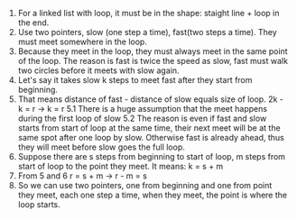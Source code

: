 1. For a linked list with loop, it must be in the shape: staight line + loop in the end.
2. Use two pointers, slow (one step a time), fast(two steps a time). They must meet somewhere in the loop.
3. Because they meet in the loop, they must always meet in the same point of the loop. The reason is fast is twice the speed as slow, fast must walk two circles before it meets with slow again.
4. Let's say it takes slow k steps to meet fast after they start from beginning.
5. That means distance of fast - distance of slow equals size of loop.
        2k - k = r -> k = r
    5.1 There is a huge assumption that the meet happens during the first loop of slow
    5.2 The reason is even if fast and slow starts from start of loop at the same time, their next meet will be at the same spot after one loop by slow. Otherwise fast is already ahead, thus they will meet before slow goes the full loop. 
6. Suppose there are s steps from beginning to start of loop, m steps from start of loop to the point they meet. It means:
    k = s + m
7. From 5 and 6
    r = s + m -> r - m = s
8. So we can use two pointers, one from beginning and one from point they meet, each one step a time, when they meet, the point is where the loop starts.
